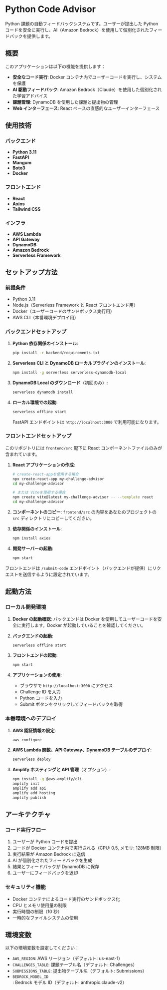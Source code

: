 # Python Code Advisor

Python 課題の自動フィードバックシステムです。ユーザーが提出した Python コードを安全に実行し、AI（Amazon Bedrock）を使用して個別化されたフィードバックを提供します。

## 概要

このアプリケーションは以下の機能を提供します：

- **安全なコード実行**: Docker コンテナ内でユーザーコードを実行し、システムを保護
- **AI 駆動フィードバック**: Amazon Bedrock（Claude）を使用した個別化された学習アドバイス
- **課題管理**: DynamoDB を使用した課題と提出物の管理
- **Web インターフェース**: React ベースの直感的なユーザーインターフェース

## 使用技術

### バックエンド

- **Python 3.11**
- **FastAPI**
- **Mangum**
- **Boto3**
- **Docker**

### フロントエンド

- **React**
- **Axios**
- **Tailwind CSS**

### インフラ

- **AWS Lambda**
- **API Gateway**
- **DynamoDB**
- **Amazon Bedrock**
- **Serverless Framework**

## セットアップ方法

### 前提条件

- Python 3.11
- Node.js（Serverless Framework と React フロントエンド用）
- Docker（ユーザーコードのサンドボックス実行用）
- AWS CLI（本番環境デプロイ用）

### バックエンドセットアップ

1. **Python 依存関係のインストール**:

   ```bash
   pip install -r backend/requirements.txt
   ```

2. **Serverless CLI と DynamoDB ローカルプラグインのインストール**:

   ```bash
   npm install -g serverless serverless-dynamodb-local
   ```

3. **DynamoDB Local のダウンロード**（初回のみ）:

   ```bash
   serverless dynamodb install
   ```

4. **ローカル環境での起動**:
   ```bash
   serverless offline start
   ```
   FastAPI エンドポイントは `http://localhost:3000` で利用可能になります。

### フロントエンドセットアップ

このリポジトリには `frontend/src` 配下に React コンポーネントファイルのみが含まれています。

1. **React アプリケーションの作成**:

   ```bash
   # create-react-appを使用する場合
   npx create-react-app my-challenge-advisor
   cd my-challenge-advisor

   # または Viteを使用する場合
   npm create vite@latest my-challenge-advisor -- --template react
   cd my-challenge-advisor
   ```

2. **コンポーネントのコピー**:
   `frontend/src` の内容をあなたのプロジェクトの `src` ディレクトリにコピーしてください。

3. **依存関係のインストール**:

   ```bash
   npm install axios
   ```

4. **開発サーバーの起動**:
   ```bash
   npm start
   ```

フロントエンドは `/submit-code` エンドポイント（バックエンドが提供）にリクエストを送信するように設定されています。

## 起動方法

### ローカル開発環境

1. **Docker の起動確認**:
   バックエンドは Docker を使用してユーザーコードを安全に実行します。Docker が起動していることを確認してください。

2. **バックエンドの起動**:

   ```bash
   serverless offline start
   ```

3. **フロントエンドの起動**:

   ```bash
   npm start
   ```

4. **アプリケーションの使用**:
   - ブラウザで `http://localhost:3000` にアクセス
   - Challenge ID を入力
   - Python コードを入力
   - Submit ボタンをクリックしてフィードバックを取得

### 本番環境へのデプロイ

1. **AWS 認証情報の設定**:

   ```bash
   aws configure
   ```

2. **AWS Lambda 関数、API Gateway、DynamoDB テーブルのデプロイ**:

   ```bash
   serverless deploy
   ```

3. **Amplify ホスティングと API 管理**（オプション）:
   ```bash
   npm install -g @aws-amplify/cli
   amplify init
   amplify add api
   amplify add hosting
   amplify publish
   ```

## アーキテクチャ

### コード実行フロー

1. ユーザーが Python コードを提出
2. コードが Docker コンテナ内で実行される（CPU: 0.5, メモリ: 128MB 制限）
3. 実行結果が Amazon Bedrock に送信
4. AI が個別化されたフィードバックを生成
5. 結果とフィードバックが DynamoDB に保存
6. ユーザーにフィードバックを返却

### セキュリティ機能

- Docker コンテナによるコード実行のサンドボックス化
- CPU とメモリ使用量の制限
- 実行時間の制限（10 秒）
- 一時的なファイルシステムの使用

## 環境変数

以下の環境変数を設定してください：

- `AWS_REGION`: AWS リージョン（デフォルト: us-east-1）
- `CHALLENGES_TABLE`: 課題テーブル名（デフォルト: Challenges）
- `SUBMISSIONS_TABLE`: 提出物テーブル名（デフォルト: Submissions）
- `BEDROCK_MODEL_ID`: Bedrock モデル ID（デフォルト: anthropic.claude-v2）

